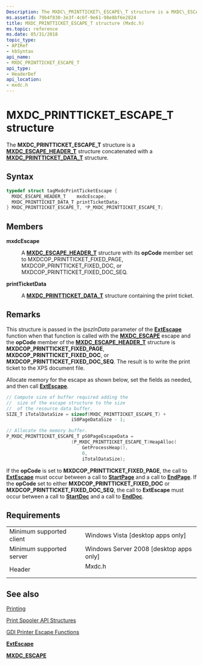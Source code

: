 ```yaml
---
Description: The MXDC\_PRINTTICKET\_ESCAPE\_T structure is a MXDC\_ESCAPE\_HEADER\_T structure concatenated with a MXDC\_PRINTTICKET\_DATA\_T structure.
ms.assetid: 79b4f830-3e3f-4c6f-9e61-98e8bf6e2824
title: MXDC_PRINTTICKET_ESCAPE_T structure (Mxdc.h)
ms.topic: reference
ms.date: 05/31/2018
topic_type: 
- APIRef
- kbSyntax
api_name: 
- MXDC_PRINTTICKET_ESCAPE_T
api_type: 
- HeaderDef
api_location: 
- mxdc.h
---
```


# MXDC\_PRINTTICKET\_ESCAPE\_T structure

The **MXDC\_PRINTTICKET\_ESCAPE\_T** structure is a [**MXDC\_ESCAPE\_HEADER\_T**](mxdcescapeheader.md) structure concatenated with a [**MXDC\_PRINTTICKET\_DATA\_T**](mxdcprintticketpassthrough.md) structure.

## Syntax


```C++
typedef struct tagMxdcPrintTicketEscape {
  MXDC_ESCAPE_HEADER_T    mxdcEscape;
  MXDC_PRINTTICKET_DATA_T printTicketData;
} MXDC_PRINTTICKET_ESCAPE_T, *P_MXDC_PRINTTICKET_ESCAPE_T;
```



## Members

<dl> <dt>

**mxdcEscape**
</dt> <dd>

A [**MXDC\_ESCAPE\_HEADER\_T**](mxdcescapeheader.md) structure with its **opCode** member set to MXDCOP\_PRINTTICKET\_FIXED\_PAGE, MXDCOP\_PRINTTICKET\_FIXED\_DOC, or MXDCOP\_PRINTTICKET\_FIXED\_DOC\_SEQ.

</dd> <dt>

**printTicketData**
</dt> <dd>

A [**MXDC\_PRINTTICKET\_DATA\_T**](mxdcprintticketpassthrough.md) structure containing the print ticket.

</dd> </dl>

## Remarks

This structure is passed in the *lpszInData* parameter of the [**ExtEscape**](/windows/desktop/api/Wingdi/nf-wingdi-extescape) function when that function is called with the [**MXDC\_ESCAPE**](mxdc-escape.md) escape and the **opCode** member of the [**MXDC\_ESCAPE\_HEADER\_T**](mxdcescapeheader.md) structure is **MXDCOP\_PRINTTICKET\_FIXED\_PAGE**, **MXDCOP\_PRINTTICKET\_FIXED\_DOC**, or **MXDCOP\_PRINTTICKET\_FIXED\_DOC\_SEQ**. The result is to write the print ticket to the XPS document file.

Allocate memory for the escape as shown below, set the fields as needed, and then call [**ExtEscape**](/windows/desktop/api/Wingdi/nf-wingdi-extescape).


```C++
// Compute size of buffer required adding the
//  size of the escape structure to the size
//  of the resource data buffer.
SIZE_T iTotalDataSize = sizeof(MXDC_PRINTTICKET_ESCAPE_T) + 
                        iS0PageDataSize - 1;

// Allocate the memory buffer.
P_MXDC_PRINTTICKET_ESCAPE_T pS0PageEscapeData = 
                        (P_MXDC_PRINTTICKET_ESCAPE_T)HeapAlloc(
                            GetProcessHeap(),
                            0,
                            iTotalDataSize);
```



If the **opCode** is set to **MXDCOP\_PRINTTICKET\_FIXED\_PAGE**, the call to [**ExtEscape**](/windows/desktop/api/Wingdi/nf-wingdi-extescape) must occur between a call to [**StartPage**](/windows/desktop/api/Wingdi/nf-wingdi-startpage) and a call to [**EndPage**](/windows/desktop/api/Wingdi/nf-wingdi-endpage). If the **opCode** set to either **MXDCOP\_PRINTTICKET\_FIXED\_DOC** or **MXDCOP\_PRINTTICKET\_FIXED\_DOC\_SEQ**, the call to **ExtEscape** must occur between a call to [**StartDoc**](/windows/desktop/api/Wingdi/nf-wingdi-startdoca) and a call to [**EndDoc**](/windows/desktop/api/Wingdi/nf-wingdi-enddoc).

## Requirements



|                                     |                                                                                   |
|-------------------------------------|-----------------------------------------------------------------------------------|
| Minimum supported client<br/> | Windows Vista \[desktop apps only\]<br/>                                    |
| Minimum supported server<br/> | Windows Server 2008 \[desktop apps only\]<br/>                              |
| Header<br/>                   | <dl> <dt>Mxdc.h</dt> </dl> |



## See also

<dl> <dt>

[Printing](printdocs-printing.md)
</dt> <dt>

[Print Spooler API Structures](printing-and-print-spooler-structures.md)
</dt> <dt>

[GDI Printer Escape Functions](/previous-versions/windows/desktop/legacy/dd162843(v=vs.85))
</dt> <dt>

[**ExtEscape**](/windows/desktop/api/Wingdi/nf-wingdi-extescape)
</dt> <dt>

[**MXDC\_ESCAPE**](mxdc-escape.md)
</dt> </dl>

 

